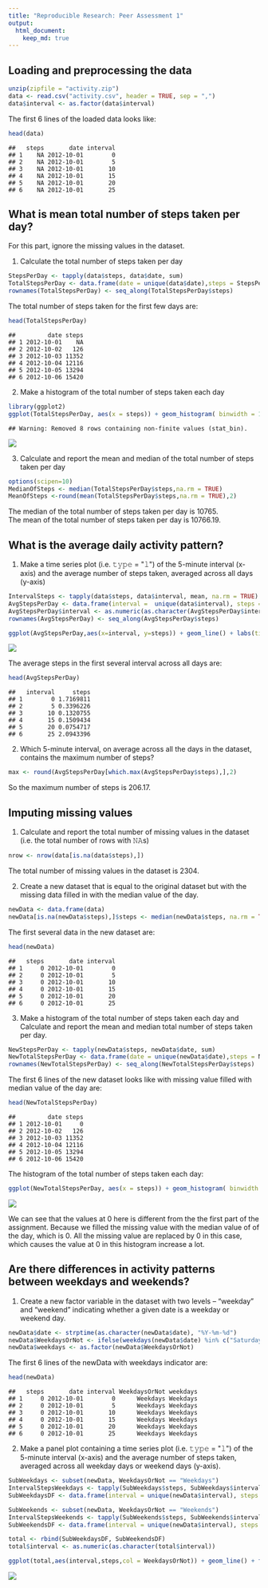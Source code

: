 ```yaml
---
title: "Reproducible Research: Peer Assessment 1"
output: 
  html_document:
    keep_md: true
---
```



## Loading and preprocessing the data

```r
unzip(zipfile = "activity.zip")
data <- read.csv("activity.csv", header = TRUE, sep = ",")
data$interval <- as.factor(data$interval)
```
The first 6 lines of the loaded data looks like:

```r
head(data)
```

```
##   steps       date interval
## 1    NA 2012-10-01        0
## 2    NA 2012-10-01        5
## 3    NA 2012-10-01       10
## 4    NA 2012-10-01       15
## 5    NA 2012-10-01       20
## 6    NA 2012-10-01       25
```
## What is mean total number of steps taken per day?
For this part, ignore the missing values in the dataset.

1. Calculate the total number of steps taken per day

```r
StepsPerDay <- tapply(data$steps, data$date, sum)
TotalStepsPerDay <- data.frame(date = unique(data$date),steps = StepsPerDay)
rownames(TotalStepsPerDay) <- seq_along(TotalStepsPerDay$steps)
```
The total number of steps taken for the first few days are:

```r
head(TotalStepsPerDay)
```

```
##         date steps
## 1 2012-10-01    NA
## 2 2012-10-02   126
## 3 2012-10-03 11352
## 4 2012-10-04 12116
## 5 2012-10-05 13294
## 6 2012-10-06 15420
```
2. Make a histogram of the total number of steps taken each day

```r
library(ggplot2)
ggplot(TotalStepsPerDay, aes(x = steps)) + geom_histogram( binwidth = 1000) + labs(title = "Daily Steps", x = "Steps", y = "Frequency")
```

```
## Warning: Removed 8 rows containing non-finite values (stat_bin).
```

![](PA1_template_files/figure-html/unnamed-chunk-5-1.png)<!-- -->

3. Calculate and report the mean and median of the total number of steps taken per day

```r
options(scipen=10)
MedianOfSteps <- median(TotalStepsPerDay$steps,na.rm = TRUE)
MeanOfSteps <-round(mean(TotalStepsPerDay$steps,na.rm = TRUE),2)
```
The median of the total number of steps taken per day is 10765.  
The mean of the total number of steps taken per day is 10766.19.

## What is the average daily activity pattern?

1. Make a time series plot (i.e. 𝚝𝚢𝚙𝚎 = "𝚕") of the 5-minute interval (x-axis) and the average number of steps taken, averaged across all days (y-axis)

```r
IntervalSteps <- tapply(data$steps, data$interval, mean, na.rm = TRUE)
AvgStepsPerDay <- data.frame(interval =  unique(data$interval), steps = IntervalSteps)
AvgStepsPerDay$interval <- as.numeric(as.character(AvgStepsPerDay$interval))
rownames(AvgStepsPerDay) <- seq_along(AvgStepsPerDay$steps)

ggplot(AvgStepsPerDay,aes(x=interval, y=steps)) + geom_line() + labs(title = "Daily average steps in each interval", x = "interval", y = "average steps per day")
```

![](PA1_template_files/figure-html/unnamed-chunk-7-1.png)<!-- -->

The average steps in the first several interval across all days are:

```r
head(AvgStepsPerDay)
```

```
##   interval     steps
## 1        0 1.7169811
## 2        5 0.3396226
## 3       10 0.1320755
## 4       15 0.1509434
## 5       20 0.0754717
## 6       25 2.0943396
```

2. Which 5-minute interval, on average across all the days in the dataset, contains the maximum number of steps?  

```r
max <- round(AvgStepsPerDay[which.max(AvgStepsPerDay$steps),],2)
```
So the maximum number of steps is 206.17.  

## Imputing missing values  
1. Calculate and report the total number of missing values in the dataset (i.e. the total number of rows with 𝙽𝙰s)

```r
nrow <- nrow(data[is.na(data$steps),])
```
The total number of missing values in the dataset is 2304.  

2. Create a new dataset that is equal to the original dataset but with the missing data filled in with the median value of the day.  

```r
newData <- data.frame(data)
newData[is.na(newData$steps),]$steps <- median(newData$steps, na.rm = TRUE)
```
The first several data in the new dataset are:

```r
head(newData)
```

```
##   steps       date interval
## 1     0 2012-10-01        0
## 2     0 2012-10-01        5
## 3     0 2012-10-01       10
## 4     0 2012-10-01       15
## 5     0 2012-10-01       20
## 6     0 2012-10-01       25
```

3. Make a histogram of the total number of steps taken each day and Calculate and report the mean and median total number of steps taken per day.  

```r
NewStepsPerDay <- tapply(newData$steps, newData$date, sum)
NewTotalStepsPerDay <- data.frame(date = unique(newData$date),steps = NewStepsPerDay)
rownames(NewTotalStepsPerDay) <- seq_along(NewTotalStepsPerDay$steps)
```

The first 6 lines of the new dataset looks like with missing value filled with median value of the day are:  

```r
head(NewTotalStepsPerDay)
```

```
##         date steps
## 1 2012-10-01     0
## 2 2012-10-02   126
## 3 2012-10-03 11352
## 4 2012-10-04 12116
## 5 2012-10-05 13294
## 6 2012-10-06 15420
```

The histogram of the total number of steps taken each day:

```r
ggplot(NewTotalStepsPerDay, aes(x = steps)) + geom_histogram( binwidth = 1000) + labs(title = "Daily Steps", x = "Steps", y = "Frequency")
```

![](PA1_template_files/figure-html/unnamed-chunk-15-1.png)<!-- -->

We can see that the values at 0 here is different from the the first part of the assignment. Because we filled the missing value with the median value of of the day, which is 0. All the missing value are replaced by 0 in this case, which causes the value  at 0 in this histogram increase a lot.  

## Are there differences in activity patterns between weekdays and weekends?
1. Create a new factor variable in the dataset with two levels – “weekday” and “weekend” indicating whether a given date is a weekday or weekend day.

```r
newData$date <- strptime(as.character(newData$date), "%Y-%m-%d")
newData$WeekdaysOrNot <- ifelse(weekdays(newData$date) %in% c("Saturday", "Sunday"), "Weekends","Weekdays")
newData$weekdays <- as.factor(newData$WeekdaysOrNot)
```
The first 6 lines of the newData with weekdays indicator are:

```r
head(newData)
```

```
##   steps       date interval WeekdaysOrNot weekdays
## 1     0 2012-10-01        0      Weekdays Weekdays
## 2     0 2012-10-01        5      Weekdays Weekdays
## 3     0 2012-10-01       10      Weekdays Weekdays
## 4     0 2012-10-01       15      Weekdays Weekdays
## 5     0 2012-10-01       20      Weekdays Weekdays
## 6     0 2012-10-01       25      Weekdays Weekdays
```

2. Make a panel plot containing a time series plot (i.e. 𝚝𝚢𝚙𝚎 = "𝚕") of the 5-minute interval (x-axis) and the average number of steps taken, averaged across all weekday days or weekend days (y-axis).   

```r
SubWeekdays <- subset(newData, WeekdaysOrNot == "Weekdays")
IntervalStepsWeekdays <- tapply(SubWeekdays$steps, SubWeekdays$interval, mean)
SubWeekdaysDF <- data.frame(interval = unique(newData$interval), steps = IntervalStepsWeekdays, WeekdaysOrNot = "weekdays")

SubWeekends <- subset(newData, WeekdaysOrNot == "Weekends")
IntervalStepsWeekends <- tapply(SubWeekends$steps, SubWeekends$interval, mean)
SubWeekendsDF <- data.frame(interval = unique(newData$interval), steps = IntervalStepsWeekends, WeekdaysOrNot = "weekends")

total <- rbind(SubWeekdaysDF, SubWeekendsDF)
total$interval <- as.numeric(as.character(total$interval))

ggplot(total,aes(interval,steps,col = WeekdaysOrNot)) + geom_line() + facet_grid(WeekdaysOrNot ~ .) + labs(title = "Daily average steps in each interval", x = "interval", y = "average steps per day")
```

![](PA1_template_files/figure-html/unnamed-chunk-18-1.png)<!-- -->
